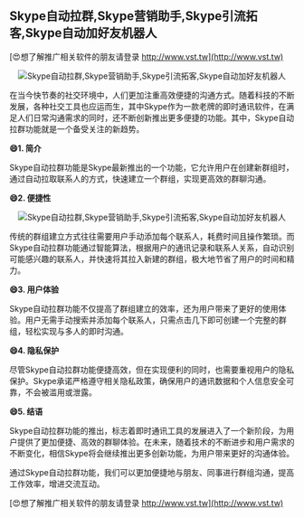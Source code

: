 ## **Skype自动拉群,Skype营销助手,Skype引流拓客,Skype自动加好友机器人**

[😍想了解推广相关软件的朋友请登录 http://www.vst.tw](http://www.vst.tw)

 <center><img src="https://vst.tw/MP4/tuiguang/png/6.png" alt="Skype自动拉群,Skype营销助手,Skype引流拓客,Skype自动加好友机器人"></center>

在当今快节奏的社交环境中，人们更加注重高效便捷的沟通方式。随着科技的不断发展，各种社交工具也应运而生，其中Skype作为一款老牌的即时通讯软件，在满足人们日常沟通需求的同时，还不断创新推出更多便捷的功能。其中，Skype自动拉群功能就是一个备受关注的新趋势。

**😄1. 简介**

Skype自动拉群功能是Skype最新推出的一个功能，它允许用户在创建新群组时，通过自动拉取联系人的方式，快速建立一个群组，实现更高效的群聊沟通。

**😄2. 便捷性**

 <center><img src="https://vst.tw/MP4/tuiguang/png/6.png" alt="Skype自动拉群,Skype营销助手,Skype引流拓客,Skype自动加好友机器人"></center>

传统的群组建立方式往往需要用户手动添加每个联系人，耗费时间且操作繁琐。而Skype自动拉群功能通过智能算法，根据用户的通讯记录和联系人关系，自动识别可能感兴趣的联系人，并快速将其拉入新建的群组，极大地节省了用户的时间和精力。

**😄3. 用户体验**

Skype自动拉群功能不仅提高了群组建立的效率，还为用户带来了更好的使用体验。用户无需手动搜索并添加每个联系人，只需点击几下即可创建一个完整的群组，轻松实现与多人的即时沟通。

**😄4. 隐私保护**

尽管Skype自动拉群功能便捷高效，但在实现便利的同时，也需要重视用户的隐私保护。Skype承诺严格遵守相关隐私政策，确保用户的通讯数据和个人信息安全可靠，不会被滥用或泄露。

**😄5. 结语**

Skype自动拉群功能的推出，标志着即时通讯工具的发展进入了一个新阶段，为用户提供了更加便捷、高效的群聊体验。在未来，随着技术的不断进步和用户需求的不断变化，相信Skype将会继续推出更多创新功能，为用户带来更好的沟通体验。

通过Skype自动拉群功能，我们可以更加便捷地与朋友、同事进行群组沟通，提高工作效率，增进交流互动。

[😍想了解推广相关软件的朋友请登录 http://www.vst.tw](http://www.vst.tw)




